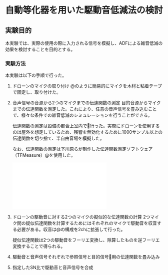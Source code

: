 # 自動等化器を用いた駆動音低減法の検討

## 実験目的

本実験では、実際の使用の際に入力される信号を模擬し、ADFによる雑音低減の効果を検討することを目的とする。

### 実験方法

本実験は以下の手順で行った。

1. ドローンのマイクの取り付け
   @のように簡易的にマイクを木材と粘着テープで固定し、取り付けた。

3. 音声信号の音源から2つのマイクまでの伝達関数の測定
   目的音源からマイクまでの伝達関数を測定した。これにより、任意の音声信号を畳み込むことで、様々な条件での雑音低減のシミュレーションを行うことができる。
   
   伝達関数の測定は設備の都合上室内で行った。実際にドローンを使用するのは屋外を想定しているため、残響を無効化するために1000サンプル以上の伝達関数を切り捨て、半自由音場を模擬した。
   
   なお、伝達関数の測定は下川原らが制作した伝達関数測定ソフトウェア（TFMeasure）@を使用した。

   ![voice_TFMeasure](figures/voice_TFMeasure.pdf)
   

2. ドローンの駆動音に対する2つのマイクの擬似的な伝達関数の計算
   2つマイク間の疑似伝達関数を計算するためにはそれぞれのマイクで駆動音を収音する必要がある。収音は@の構成を2chに拡張して行った。

   疑似伝達関数は2つの駆動音をフーリエ変換し、除算したものを逆フーリエ変換することで得られる。


4. 駆動音と音声信号それぞれで参照信号と目的信号用の伝達関数を畳み込み

5. 指定したSN比で駆動音と音声信号を合成

